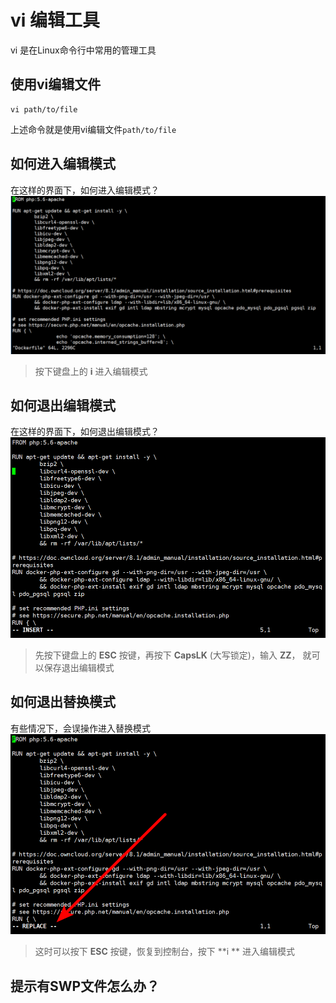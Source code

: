 # vi 编辑工具
vi 是在Linux命令行中常用的管理工具

## 使用vi编辑文件
```
vi path/to/file
```
上述命令就是使用vi编辑文件`path/to/file`

## 如何进入编辑模式
在这样的界面下，如何进入编辑模式？
![](image/sp161026_123403.png)

> 按下键盘上的 **i** 进入编辑模式

## 如何退出编辑模式
 在这样的界面下，如何退出编辑模式？
 ![](image/sp161026_123505.png)
 
 > 先按下键盘上的 **ESC** 按键，再按下 **CapsLK** (大写锁定)，输入 **ZZ**， 就可以保存退出编辑模式
 
## 如何退出替换模式
 有些情况下，会误操作进入替换模式
 ![](image/sp161026_123747.png)
 > 这时可以按下 **ESC** 按键，恢复到控制台，按下 **i ** 进入编辑模式
 
## 提示有SWP文件怎么办？


